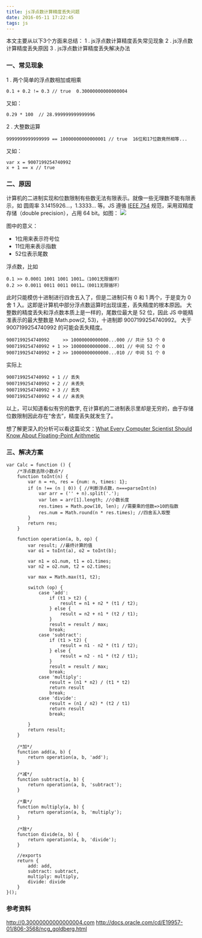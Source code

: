 ```yaml
---
title: js浮点数计算精度丢失问题
date: 2016-05-11 17:22:45
tags: js 
---
```


 本文主要从以下3个方面来总结：
 1 . js浮点数计算精度丢失常见现象
 2 . js浮点数计算精度丢失原因
 3 . js浮点数计算精度丢失解决办法
 
 ### 一、常见现象
 
 1 . 两个简单的浮点数相加或相乘
 
 ```
 0.1 + 0.2 != 0.3 // true  0.30000000000000004
 ```
 又如：
 ```
 0.29 * 100  // 28.999999999999996
 ```
 
 2 . 大整数运算
 ```
 9999999999999999 == 10000000000000001 // true  16位和17位数竟然相等...
 ```
 又如：
 ```
 var x = 9007199254740992
 x + 1 == x // true 
 ```
 
 ### 二、原因
 计算机的二进制实现和位数限制有些数无法有限表示。就像一些无理数不能有限表示，如 圆周率 3.1415926...，1.3333... 等。JS 遵循 [IEEE 754](https://en.wikipedia.org/wiki/IEEE_floating_point) 规范，采用双精度存储（double precision），占用 64 bit。如图：
 ![](http://7xth8v.com2.z0.glb.clouddn.com/image/n_64bit.png?imageView2/2/w/800)
 
 图中的意义：
 
 + 1位用来表示符号位
 + 11位用来表示指数
 + 52位表示尾数
 
 
 浮点数，比如
 
 ```
 0.1 >> 0.0001 1001 1001 1001…（1001无限循环）
 0.2 >> 0.0011 0011 0011 0011…（0011无限循环）
 ```
 
 此时只能模仿十进制进行四舍五入了，但是二进制只有 0 和 1 两个，于是变为 0 舍 1 入。这即是计算机中部分浮点数运算时出现误差，丢失精度的根本原因。
 大整数的精度丢失和浮点数本质上是一样的，尾数位最大是 52 位，因此 JS 中能精准表示的最大整数是 Math.pow(2, 53)，十进制即 9007199254740992。
 大于 9007199254740992 的可能会丢失精度。
 
 ```
 9007199254740992     >> 10000000000000...000 // 共计 53 个 0
 9007199254740992 + 1 >> 10000000000000...001 // 中间 52 个 0
 9007199254740992 + 2 >> 10000000000000...010 // 中间 51 个 0
 ```
 实际上
 
 ```
 9007199254740992 + 1 // 丢失
 9007199254740992 + 2 // 未丢失
 9007199254740992 + 3 // 丢失
 9007199254740992 + 4 // 未丢失
 ```
 
 以上，可以知道看似有穷的数字, 在计算机的二进制表示里却是无穷的，由于存储位数限制因此存在“舍去”，精度丢失就发生了。
 
 想了解更深入的分析可以看这篇论文：[What Every Computer Scientist Should Know About Floating-Point Arithmetic](http://docs.oracle.com/cd/E19957-01/806-3568/ncg_goldberg.html)
 

 
 
 ### 三、解决方案
 
 ```language-javascript
 var Calc = function () {
     /*浮点数去除小数点*/
     function toInt(n) {
         var n = +n, res = {num: n, times: 1};
         if (n !== (n | 0)) { //判断浮点数，n===parseInt(n)
             var arr = ('' + n).split('.');
             var len = arr[1].length; //小数长度
             res.times = Math.pow(10, len); //需要乘的倍数=>10的指数
             res.num = Math.round(n * res.times); //四舍五入取整
         }
         return res;
     }
 
     function operation(a, b, op) {
         var result; //最终计算的值
         var o1 = toInt(a), o2 = toInt(b);
 
         var n1 = o1.num, t1 = o1.times;
         var n2 = o2.num, t2 = o2.times;
 
         var max = Math.max(t1, t2);
 
         switch (op) {
             case 'add':
                 if (t1 > t2) {
                     result = n1 + n2 * (t1 / t2);
                 } else {
                     result = n2 + n1 * (t2 / t1);
                 }
                 result = result / max;
                 break;
             case 'subtract':
                 if (t1 > t2) {
                     result = n1 - n2 * (t1 / t2);
                 } else {
                     result = n2 - n1 * (t2 / t1);
                 }
                 result = result / max;
                 break;
             case 'multiply':
                 result = (n1 * n2) / (t1 * t2)
                 return result
                 break;
             case 'divide':
                 result = (n1 / n2) * (t2 / t1)
                 return result
                 break;
 
         }
         return result;
     }
 
     /*加*/
     function add(a, b) {
         return operation(a, b, 'add');
     }
 
     /*减*/
     function subtract(a, b) {
         return operation(a, b, 'subtract');
     }
 
     /*乘*/
     function multiply(a, b) {
         return operation(a, b, 'multiply');
     }
 
     /*除*/
     function divide(a, b) {
         return operation(a, b, 'divide');
     }
 
     //exports
     return {
         add: add,
         subtract: subtract,
         multiply: multiply,
         divide: divide
     }
 }(); 
 ```
 
 ### 参考资料
 http://0.30000000000000004.com
 http://docs.oracle.com/cd/E19957-01/806-3568/ncg_goldberg.html